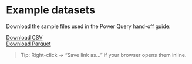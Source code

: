 # Example datasets

Download the sample files used in the Power Query hand-off guide:

<a href="../examples/pq_handoff_sample.csv" download>Download CSV</a><br/>
<a href="../examples/pq_handoff_sample.parquet" download>Download Parquet</a>

> Tip: Right-click → “Save link as…” if your browser opens them inline.
